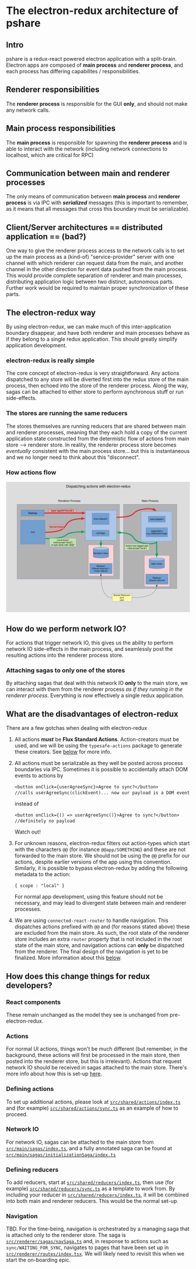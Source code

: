 # The electron-redux architecture of pshare

## Intro

pshare is a redux-react powered electron application with a split-brain. Electron apps are composed of **main process** and **renderer process**, and each process has differing capabilites / responsibilities.

## Renderer responsibilities

The **renderer process** is responsible for the GUI **only**, and should not make any network calls.

## Main process responsibilities

The **main process** is responsible for spawning the **renderer process** and is able to interact with the network (including network connections to localhost, which are critical for RPC)

## Communication between main and renderer processes

The only means of communication between **main process** and **renderer process** is via IPC with ***serialized*** messages (this is important to remember, as it means that all messages that cross this boundary must be serializable).

## Client/Server architectures == distributed application == (bad?)

One way to give the renderer process access to the network calls is to set up the main process as a (kind-of) "service-provider" server with one channel with which renderer can request data from the main, and another channel in the other direction for event data pushed from the main process. This would provide complete separation of renderer and main processes, distributing application logic between two distinct, autonomous parts. Further work would be required to maintain proper synchronization of these parts.

## The electron-redux way

By using electron-redux, we can make much of this inter-application boundary disappear, and have both renderer and main processes behave as if they belong to a single redux application. This should greatly simplify application development.

### electron-redux is really simple

The core concept of electron-redux is very straightforward. Any actions dispatched to any store will be diverted first into the redux store of the main process, then echoed into the store of the renderer process. Along the way, sagas can be attached to either store to perform aynchronous stuff or run side-effects.

### The stores are running the same reducers

The stores themselves are running reducers that are shared between main and renderer processes, meaning that they each hold a copy of the current application state constructed from the determistic flow of actions from main store --> renderer store. In reality, the renderer process store becomes *eventually* consistent with the main process store... but this is instantaneous and we no longer need to think about this "disconnect".

### How actions flow

![electron-redux actions](electron-redux-actions/electron-redux-actions.png)

## How do we perform network IO?

For actions that trigger network IO, this gives us the ability to perform network IO side-effects in the main process, and seamlessly post the resulting actions into the renderer process store. 

### Attaching sagas to only one of the stores

By attaching sagas that deal with this network IO **only** to the main store, we can interact with them from the renderer process *as if they running in the renderer process*. Everything is now effectively a single redux application.

## What are the disadvantages of electron-redux

There are a few gotchas when dealing with electron-redux

1. All actions ***must*** be **Flux Standard Actions**. Action-creators must be used, and we will be using the `typesafe-actions` package to generate these creators. See [below](#defining-actions) for more info. 
   
2. All actions must be serializable as they well be posted across process boundaries via IPC. Sometimes it is possible to accidentally attach DOM events to actions by

       <button onClick={userAgreeSync}>Agree to sync?</button>
       //calls userAgreeSync(clickEvent)... now our payload is a DOM event

   instead of

       <button onClick={() => userAgreeSync()}>Agree to sync?</button>
       //definitely no payload

   Watch out!

3. For unknown reasons, electron-redux filters out action-types which start with the characters `@@` (for instance `@@app/SOMETHING`) and these are not forwarded to the main store. We should not be using the `@@` prefix for our actions, despite earlier versions of the app using this convention. Similarly, it is possible to bypass electron-redux by adding the following metadata to the action:

       { scope : "local" }

   For normal app development, using this feature should not be necessary, and may lead to divergent state between main and renderer processes.

4. We are using `connected-react-router` to handle navigation. This dispatches actions prefixed with `@@` and (for reasons stated above) these are excluded from the main store. As such, the root state of the renderer store includes an extra `router` property that is not included in the root state of the main store, and navigation actions can **only** be dispatched from the renderer. The final design of the navigation is yet to be finalized. More information about this [below](#navigation).

## How does this change things for redux developers?

### React components

These remain unchanged as the model they see is unchanged from pre-electron-redux.

### Actions

For normal UI actions, things won't be much different (but remember, in the background, these actions will first be processed in the main store, then posted into the renderer store, but this is irrelevant). Actions that request network IO should be received in sagas attached to the main store. There's more info about how this is set-up [here](#network-io).

### Defining actions

To set up additional actions, please look at [`src/shared/actions/index.ts`](../src/shared/actions/index.ts) and (for example) [`src/shared/actions/sync.ts`](../src/shared/actions/sync.ts) as an example of how to proceed.

### Network IO

For network IO, sagas can be attached to the main store from [`src/main/sagas/index.ts`](../src/main/sagas/index.ts), and a fully annotated saga can be found at [`src/main/sagas/initializationSaga/index.ts`](../src/main/sagas/initializationSaga/index.ts)

### Defining reducers

To add reducers, start at [`src/shared/reducers/index.ts`](../src/shared/reducers/index.ts), then use (for example) [`src/shared/reducers/sync.ts`](../src/shared/reducers/sync.ts) as a template to work from. By including your reducer in [`src/shared/reducers/index.ts`](../src/shared/reducers/index.ts), it will be combined into both main and renderer reducers. This would be the normal set-up.

### Navigation

TBD. For the time-being, navigation is orchestrated by a managing saga that is attached only to the renderer store. The saga is [`src/renderer/sagas/navSaga.ts`](src/renderer/sagas/navSaga.ts) and, in response to actions such as `sync/WAITING_FOR_SYNC`, navigates to pages that have been set up in [`src/renderer/routes/index.tsx`](src/renderer/routes/index.tsx). We will likely need to revisit this when we start the on-boarding epic.